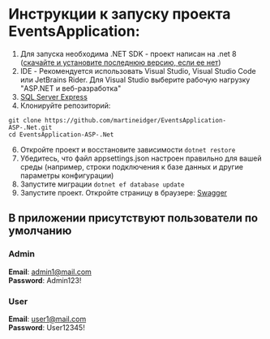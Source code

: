 # **Инструкции к запуску проекта EventsApplication:**
1. Для запуска необходима .NET SDK - проект написан на .net 8 ([скачайте и установите последнюю версию, если ее нет](https://dotnet.microsoft.com/en-us/download))
2. IDE - Рекомендуется использовать Visual Studio, Visual Studio Code или JetBrains Rider. Для Visual Studio выберите рабочую нагрузку "ASP.NET и веб-разработка"
3. [SQL Server Express](https://www.microsoft.com/en-us/sql-server/sql-server-downloads)
4. Клонируйте репозиторий:
  ```
  git clone https://github.com/martineidger/EventsApplication-ASP-.Net.git
  cd EventsApplication-ASP-.Net
  ```
6. Откройте проект и восстановите зависимости `dotnet restore`
7. Убедитесь, что файл appsettings.json настроен правильно для вашей среды (например, строки подключения к базе данных и другие параметры конфигурации)
8. Запустите миграции `dotnet ef database update`
9. Запустите проект. Откройте страницу в браузере:
    [Swagger](https://localhost:7230/swagger/index.html)

## В приложении присутствуют пользователи по умолчанию
### Admin
**Email**: admin1@mail.com    
**Password**: Admin123!
### User 
**Email**: user1@mail.com    
**Password**: User12345!

